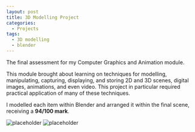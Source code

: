 ```yaml
---
layout: post
title: 3D Modelling Project
categories:
  - Projects
tags:
  - 3D modelling
  - blender
---
```


The final assessment for my Computer Graphics and Animation module. 

This module brought about learning on techniques for modelling, manipulating, capturing, displaying, and storing 2D and 3D scenes, digital images, animations, and even video. This project in particular required practical application of many of these techniques. 

I modelled each item within Blender and arranged it within the final scene, receiving a <strong>94/100 mark</strong>.

<img src="{{ site.baseurl }}/assets/css/image/tile.png" data-echo="{{ site.baseurl }}/assets/css/image/main.jpg" alt="placeholder" title="Side-by-side image of my project and the original, main view">
<img src="{{ site.baseurl }}/assets/css/image/tile.png" data-echo="{{ site.baseurl }}/assets/css/image/close-up.jpg" alt="placeholder" title="Side-by-side image of my project and the original, table view">